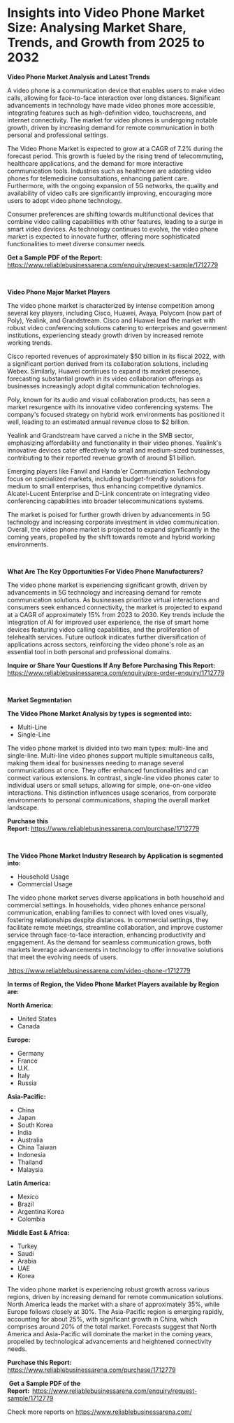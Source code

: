 <p><h1>Insights into Video Phone Market Size: Analysing Market Share, Trends, and Growth from 2025 to 2032</h1></p><p><strong>Video Phone Market Analysis and Latest Trends</strong></p>
<p><p>A video phone is a communication device that enables users to make video calls, allowing for face-to-face interaction over long distances. Significant advancements in technology have made video phones more accessible, integrating features such as high-definition video, touchscreens, and internet connectivity. The market for video phones is undergoing notable growth, driven by increasing demand for remote communication in both personal and professional settings.</p><p>The Video Phone Market is expected to grow at a CAGR of 7.2% during the forecast period. This growth is fueled by the rising trend of telecommuting, healthcare applications, and the demand for more interactive communication tools. Industries such as healthcare are adopting video phones for telemedicine consultations, enhancing patient care. Furthermore, with the ongoing expansion of 5G networks, the quality and availability of video calls are significantly improving, encouraging more users to adopt video phone technology.</p><p>Consumer preferences are shifting towards multifunctional devices that combine video calling capabilities with other features, leading to a surge in smart video devices. As technology continues to evolve, the video phone market is expected to innovate further, offering more sophisticated functionalities to meet diverse consumer needs.</p></p>
<p><strong>Get a Sample PDF of the Report:&nbsp;</strong> <a href="https://www.reliablebusinessarena.com/enquiry/request-sample/1712779?utm_campaign=3021&utm_medium=2&utm_source=Github&utm_content=ia&utm_term=06042025&utm_id=video-phone">https://www.reliablebusinessarena.com/enquiry/request-sample/1712779</a></p>
<p>&nbsp;</p>
<p><strong>Video Phone Major Market Players</strong></p>
<p><p>The video phone market is characterized by intense competition among several key players, including Cisco, Huawei, Avaya, Polycom (now part of Poly), Yealink, and Grandstream. Cisco and Huawei lead the market with robust video conferencing solutions catering to enterprises and government institutions, experiencing steady growth driven by increased remote working trends.</p><p>Cisco reported revenues of approximately $50 billion in its fiscal 2022, with a significant portion derived from its collaboration solutions, including Webex. Similarly, Huawei continues to expand its market presence, forecasting substantial growth in its video collaboration offerings as businesses increasingly adopt digital communication technologies.</p><p>Poly, known for its audio and visual collaboration products, has seen a market resurgence with its innovative video conferencing systems. The company's focused strategy on hybrid work environments has positioned it well, leading to an estimated annual revenue close to $2 billion.</p><p>Yealink and Grandstream have carved a niche in the SMB sector, emphasizing affordability and functionality in their video phones. Yealink's innovative devices cater effectively to small and medium-sized businesses, contributing to their reported revenue growth of around $1 billion.</p><p>Emerging players like Fanvil and Handa'er Communication Technology focus on specialized markets, including budget-friendly solutions for medium to small enterprises, thus enhancing competitive dynamics. Alcatel-Lucent Enterprise and D-Link concentrate on integrating video conferencing capabilities into broader telecommunications systems.</p><p>The market is poised for further growth driven by advancements in 5G technology and increasing corporate investment in video communication. Overall, the video phone market is projected to expand significantly in the coming years, propelled by the shift towards remote and hybrid working environments.</p></p>
<p>&nbsp;</p>
<p><strong>What Are The Key Opportunities For Video Phone Manufacturers?</strong></p>
<p><p>The video phone market is experiencing significant growth, driven by advancements in 5G technology and increasing demand for remote communication solutions. As businesses prioritize virtual interactions and consumers seek enhanced connectivity, the market is projected to expand at a CAGR of approximately 15% from 2023 to 2030. Key trends include the integration of AI for improved user experience, the rise of smart home devices featuring video calling capabilities, and the proliferation of telehealth services. Future outlook indicates further diversification of applications across sectors, reinforcing the video phone's role as an essential tool in both personal and professional domains.</p></p>
<p><strong>Inquire or Share Your Questions If Any Before Purchasing This Report:</strong> <a href="https://www.reliablebusinessarena.com/enquiry/pre-order-enquiry/1712779?utm_campaign=3021&utm_medium=2&utm_source=Github&utm_content=ia&utm_term=06042025&utm_id=video-phone">https://www.reliablebusinessarena.com/enquiry/pre-order-enquiry/1712779</a></p>
<p>&nbsp;</p>
<p><strong>Market Segmentation</strong></p>
<p><strong>The Video Phone Market Analysis by types is segmented into:</strong></p>
<p><ul><li>Multi-Line</li><li>Single-Line</li></ul></p>
<p><p>The video phone market is divided into two main types: multi-line and single-line. Multi-line video phones support multiple simultaneous calls, making them ideal for businesses needing to manage several communications at once. They offer enhanced functionalities and can connect various extensions. In contrast, single-line video phones cater to individual users or small setups, allowing for simple, one-on-one video interactions. This distinction influences usage scenarios, from corporate environments to personal communications, shaping the overall market landscape.</p></p>
<p><strong>Purchase this Report:&nbsp;</strong><a href="https://www.reliablebusinessarena.com/purchase/1712779?utm_campaign=3021&utm_medium=2&utm_source=Github&utm_content=ia&utm_term=06042025&utm_id=video-phone">https://www.reliablebusinessarena.com/purchase/1712779</a></p>
<p>&nbsp;</p>
<p><strong>The Video Phone Market Industry Research by Application is segmented into:</strong></p>
<p><ul><li>Household Usage</li><li>Commercial Usage</li></ul></p>
<p><p>The video phone market serves diverse applications in both household and commercial settings. In households, video phones enhance personal communication, enabling families to connect with loved ones visually, fostering relationships despite distances. In commercial settings, they facilitate remote meetings, streamline collaboration, and improve customer service through face-to-face interaction, enhancing productivity and engagement. As the demand for seamless communication grows, both markets leverage advancements in technology to offer innovative solutions that meet the evolving needs of users.</p></p>
<p><a href="https://www.reliablebusinessarena.com/video-phone-r1712779?utm_campaign=3021&utm_medium=2&utm_source=Github&utm_content=ia&utm_term=06042025&utm_id=video-phone">&nbsp;https://www.reliablebusinessarena.com/video-phone-r1712779</a></p>
<p><strong>In terms of Region, the Video Phone Market Players available by Region are:</strong></p>
<p>
    <p> <strong> North America: </strong>
        <ul>
            <li>United States</li>
            <li>Canada</li>
        </ul>
        </p> 
    <p> <strong> Europe: </strong>
        <ul>
            <li>Germany</li>
            <li>France</li>
            <li>U.K.</li>
            <li>Italy</li>
            <li>Russia</li>
        </ul>
        </p> 
    <p> <strong> Asia-Pacific: </strong>
        <ul>
            <li>China</li>
            <li>Japan</li>
            <li>South Korea</li>
            <li>India</li>
            <li>Australia</li>
            <li>China Taiwan</li>
            <li>Indonesia</li>
            <li>Thailand</li>
            <li>Malaysia</li>
        </ul>
        </p> 
    <p> <strong> Latin America: </strong>
        <ul>
            <li>Mexico</li>
            <li>Brazil</li>
            <li>Argentina Korea</li>
            <li>Colombia</li>
        </ul>
        </p> 
    <p> <strong> Middle East & Africa: </strong>
        <ul>
            <li>Turkey</li>
            <li>Saudi</li>
            <li>Arabia</li>
            <li>UAE</li>
            <li>Korea</li>
        </ul>
    </p>
    </p>
<p><p>The video phone market is experiencing robust growth across various regions, driven by increasing demand for remote communication solutions. North America leads the market with a share of approximately 35%, while Europe follows closely at 30%. The Asia-Pacific region is emerging rapidly, accounting for about 25%, with significant growth in China, which comprises around 20% of the total market. Forecasts suggest that North America and Asia-Pacific will dominate the market in the coming years, propelled by technological advancements and heightened connectivity needs.</p></p>
<p><strong>Purchase this Report: </strong><a href="https://www.reliablebusinessarena.com/purchase/1712779?utm_campaign=3021&utm_medium=2&utm_source=Github&utm_content=ia&utm_term=06042025&utm_id=video-phone">https://www.reliablebusinessarena.com/purchase/1712779</a></p>
<p>&nbsp;<strong>Get a Sample PDF of the Report:&nbsp;&nbsp;</strong><a href="https://www.reliablebusinessarena.com/enquiry/request-sample/1712779?utm_campaign=3021&utm_medium=2&utm_source=Github&utm_content=ia&utm_term=06042025&utm_id=video-phone">https://www.reliablebusinessarena.com/enquiry/request-sample/1712779</a></p>
<p><strong></strong></p>
<p>Check more reports on <a href="https://www.reliablebusinessarena.com/?utm_campaign=3021&utm_medium=2&utm_source=Github&utm_content=ia&utm_term=06042025&utm_id=video-phone">https://www.reliablebusinessarena.com/</a></p>